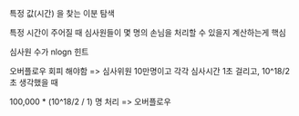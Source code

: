 특정 값(시간) 을 찾는 이분 탐색

특정 시간이 주어질 때 심사원들이 몇 명의 손님을 처리할 수 있을지 계산하는게 핵심

심사원 수가 nlogn 힌트

오버플로우 회피 해야함 => 심사위원 10만명이고 각각 심사시간 1초 걸리고, 10^18/2 초 생각했을 때

100,000 * (10^18/2 / 1) 명 처리 => 오버플로우
